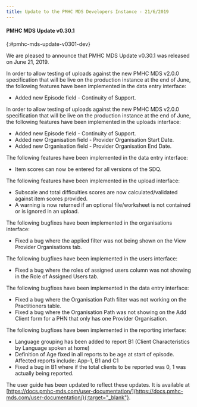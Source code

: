 ```yaml
---
title: Update to the PMHC MDS Developers Instance - 21/6/2019
---
```


#### PMHC MDS Update v0.30.1 ####
{:#pmhc-mds-update-v0301-dev}

We are pleased to announce that PMHC MDS Update v0.30.1 was released on June 21, 2019.

In order to allow testing of uploads against the new PMHC MDS v2.0.0
specification that will be live on the production instance at the end of June,
the following features have been implemented in the data entry interface:
* Added new Episode field - Continuity of Support.

In order to allow testing of uploads against the new PMHC MDS v2.0.0
specification that will be live on the production instance at the end of June,
the following features have been implemented in the uploads interface:
* Added new Episode field - Continuity of Support.
* Added new Organisation field - Provider Organisation Start Date.
* Added new Organisation field - Provider Organisation End Date.

The following features have been implemented in the data entry interface:
* Item scores can now be entered for all versions of the SDQ.

The following features have been implemented in the upload interface:
* Subscale and total difficulties scores are now calculated/validated against
  item scores provided.
* A warning is now returned if an optional file/worksheet is not contained or
  is ignored in an upload.

The following bugfixes have been implemented in the organisations interface:
* Fixed a bug where the applied filter was not being shown on the View Provider
  Organisations tab.

The following bugfixes have been implemented in the users interface:
* Fixed a bug where the roles of assigned users column was not showing in the
  Role of Assigned Users tab.

The following bugfixes have been implemented in the data entry interface:
* Fixed a bug where the Organisation Path filter was not working on the
  Practitioners table.
* Fixed a bug where the Organisation Path was not showing on the Add Client
  form for a PHN that only has one Provider Organisation.

The following bugfixes have been implemented in the reporting interface:
* Language grouping has been added to report B1 (Client Characteristics by
  Language spoken at home)
* Definition of Age fixed in all reports to be age at start of episode.
  Affected reports include: App-1, B1 and C1
* Fixed a bug in B1 where if the total clients to be reported was 0, 1 was
  actually being reported.


The user guide has been updated to reflect these updates. It is available at [https://docs.pmhc-mds.com/user-documentation/](https://docs.pmhc-mds.com/user-documentation/){:target="_blank"}.
